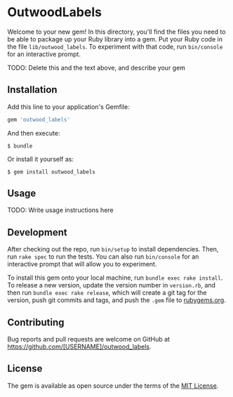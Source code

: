# OutwoodLabels

Welcome to your new gem! In this directory, you'll find the files you need to be able to package up your Ruby library into a gem. Put your Ruby code in the file `lib/outwood_labels`. To experiment with that code, run `bin/console` for an interactive prompt.

TODO: Delete this and the text above, and describe your gem

## Installation

Add this line to your application's Gemfile:

```ruby
gem 'outwood_labels'
```

And then execute:

    $ bundle

Or install it yourself as:

    $ gem install outwood_labels

## Usage

TODO: Write usage instructions here

## Development

After checking out the repo, run `bin/setup` to install dependencies. Then, run `rake spec` to run the tests. You can also run `bin/console` for an interactive prompt that will allow you to experiment.

To install this gem onto your local machine, run `bundle exec rake install`. To release a new version, update the version number in `version.rb`, and then run `bundle exec rake release`, which will create a git tag for the version, push git commits and tags, and push the `.gem` file to [rubygems.org](https://rubygems.org).

## Contributing

Bug reports and pull requests are welcome on GitHub at https://github.com/[USERNAME]/outwood_labels.

## License

The gem is available as open source under the terms of the [MIT License](https://opensource.org/licenses/MIT).
